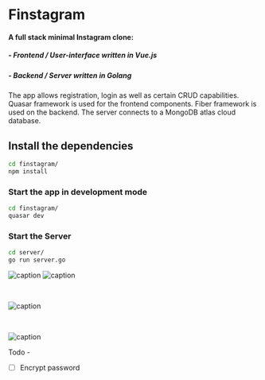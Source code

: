 # Finstagram

#### A full stack minimal Instagram clone:
##### - Frontend / User-interface written in Vue.js
##### - Backend / Server written in Golang

The app allows registration, login as well as certain CRUD capabilities. 
Quasar framework is used for the frontend components. 
Fiber framework is used on the backend. 
The server connects to a MongoDB atlas cloud database.

## Install the dependencies
```bash
cd finstagram/
npm install
```
### Start the app in development mode
```bash
cd finstagram/
quasar dev
```
### Start the Server
```bash
cd server/
go run server.go
```

![caption](https://media.giphy.com/media/8biE3Ur80n1piWVa0J/giphy.gif)
![caption](https://media.giphy.com/media/4Qx4f5Vh6BOPdzEpEQ/giphy.gif)

<br />

![caption](https://media.giphy.com/media/YhmXCpu8FfLm9GA7KO/giphy.gif)

<br />


![caption](https://media.giphy.com/media/fm4pRh4doeNbgBrfFQ/giphy.gif)

Todo -

- [ ] Encrypt password
